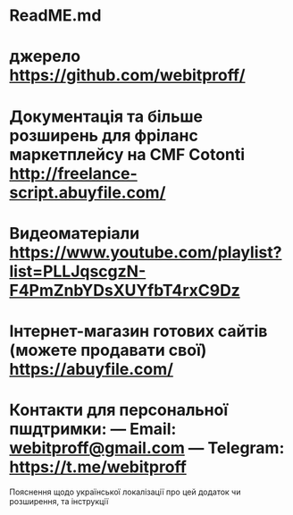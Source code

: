 ReadME.md
===
джерело
	https://github.com/webitproff/
===
Документація та більше розширень для фріланс маркетплейсу на CMF Cotonti
	http://freelance-script.abuyfile.com/
===
Видеоматеріали
	https://www.youtube.com/playlist?list=PLLJqscgzN-F4PmZnbYDsXUYfbT4rxC9Dz
===
Інтернет-магазин готових сайтів (можете продавати свої)
	https://abuyfile.com/
===
Контакти для персональної пшдтримки:
	— Email: webitproff@gmail.com
	— Telegram: https://t.me/webitproff
===
Пояснення щодо української локалізації про цей додаток чи розширення, та інструкції 